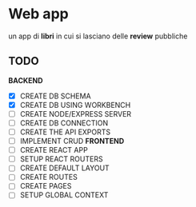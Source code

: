 # Web app
 un app di **libri** in cui si lasciano delle **review** pubbliche

## TODO
**BACKEND**
-[X] CREATE DB SCHEMA
-[X] CREATE DB USING WORKBENCH
-[ ] CREATE NODE/EXPRESS SERVER
-[ ] CREATE DB CONNECTION
-[ ] CREATE THE API EXPORTS
-[ ] IMPLEMENT CRUD
**FRONTEND**
-[ ] CREATE REACT APP
-[ ] SETUP REACT ROUTERS
-[ ] CREATE DEFAULT LAYOUT
-[ ] CREATE ROUTES
-[ ] CREATE PAGES
-[ ] SETUP GLOBAL CONTEXT